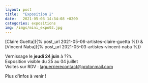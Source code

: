```yaml
---
layout: post
title:  "Exposition 2"
date:   2021-05-03 14:34:08 +0200
categories: expositions
img: /imgs/mini_expo03.jpg
---
```


[Claire Guetta]({% post_url 2021-05-06-artistes-claire-guetta %}) & [Vincent Naba]({% post_url 2021-05-03-artistes-vincent-naba %})


Vernissage le **jeudi 24 juin** à ??h.  
Exposition visible du 25 au 04 juillet  
Visites sur RDV : laguerrierecontact@protonmail.com


Plus d'infos à venir !
